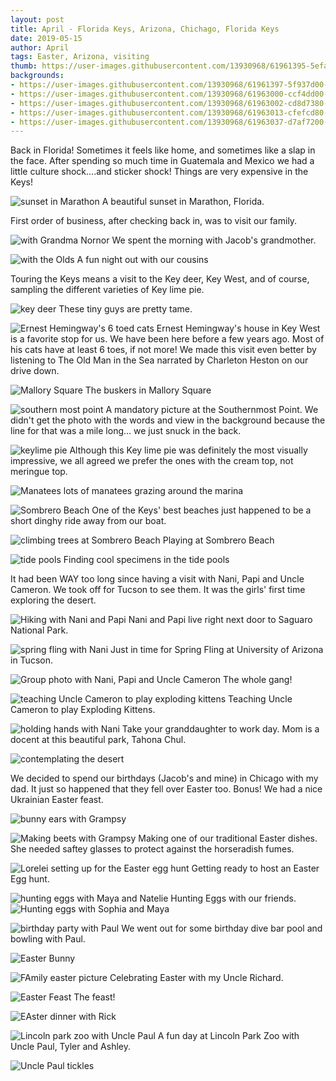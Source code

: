 ```yaml
---
layout: post
title: April - Florida Keys, Arizona, Chichago, Florida Keys
date: 2019-05-15
author: April
tags: Easter, Arizona, visiting 
thumb: https://user-images.githubusercontent.com/13930968/61961395-5efae680-af95-11e9-8a00-9165b5b171cd.jpeg
backgrounds:
- https://user-images.githubusercontent.com/13930968/61961397-5f937d00-af95-11e9-8c91-9ec0738d12b1.jpeg
- https://user-images.githubusercontent.com/13930968/61963000-ccf4dd00-af98-11e9-9adf-e520f37e4599.jpeg
- https://user-images.githubusercontent.com/13930968/61963002-cd8d7380-af98-11e9-8215-3ff6bbfec787.jpeg
- https://user-images.githubusercontent.com/13930968/61963013-cfefcd80-af98-11e9-8ba5-52b820f81890.jpeg
- https://user-images.githubusercontent.com/13930968/61963037-d7af7200-af98-11e9-97a6-50b0615bda7e.jpeg
---
```


Back in Florida! Sometimes it feels like home, and sometimes like a slap in the face. After spending so much time in Guatemala and Mexico we had a little culture shock….and sticker shock! Things are very expensive in the Keys! 

![sunset in Marathon](https://user-images.githubusercontent.com/13930968/61962996-cc5c4680-af98-11e9-924f-0b5c32fa4f41.jpeg)
A beautiful sunset in Marathon, Florida. 

First order of business, after checking back in, was to visit our family. 

![with Grandma Nornor](https://user-images.githubusercontent.com/13930968/61962989-ca928300-af98-11e9-9cf1-97662c768d3c.jpeg)
We spent the morning with Jacob's grandmother. 

![with the Olds](https://user-images.githubusercontent.com/13930968/61962991-cb2b1980-af98-11e9-8e8e-6dd46b081471.jpeg)
A fun night out with our cousins 

Touring the Keys means a visit to the Key deer, Key West, and of course, sampling the different varieties of Key lime pie. 

![key deer](https://user-images.githubusercontent.com/13930968/61961389-5e625000-af95-11e9-8780-77d5bb55d5a8.jpeg)
These tiny guys are pretty tame. 

![Ernest Hemingway's 6 toed cats](https://user-images.githubusercontent.com/13930968/61961390-5e625000-af95-11e9-83cc-04f763fc633f.jpeg)
Ernest Hemingway's house in Key West is a favorite stop for us. We have been here before a few years ago. Most of his cats have at least 6 toes, if not more! We made this visit even better by listening to The Old Man in the Sea narrated by Charleton Heston on our drive down. 

![Mallory Square](https://user-images.githubusercontent.com/13930968/61961391-5e625000-af95-11e9-8a34-7388ec021ee1.jpeg)
The buskers in Mallory Square

![southern most point](https://user-images.githubusercontent.com/13930968/61963002-cd8d7380-af98-11e9-8215-3ff6bbfec787.jpeg)
A mandatory picture at the Southernmost Point. We didn't get the photo with the words and view in the background because the line for that was a mile long... we just snuck in the back. 


![keylime pie](https://user-images.githubusercontent.com/13930968/61963004-cd8d7380-af98-11e9-88fa-e3fe570a442b.jpeg)
Although this Key lime pie was definitely the most visually impressive, we all agreed we prefer the ones with the cream top, not meringue top. 

![Manatees](https://user-images.githubusercontent.com/13930968/61963005-ce260a00-af98-11e9-9a57-93b36370aa1e.jpeg)
lots of manatees grazing around the marina

![Sombrero Beach](https://user-images.githubusercontent.com/13930968/61962997-cc5c4680-af98-11e9-8062-01eb0b5e29e9.jpeg)
One of the Keys' best beaches just happened to be a short dinghy ride away from our boat. 

![climbing trees at Sombrero Beach](https://user-images.githubusercontent.com/13930968/61963000-ccf4dd00-af98-11e9-9adf-e520f37e4599.jpeg)
Playing at Sombrero Beach 

![tide pools](https://user-images.githubusercontent.com/13930968/61963001-ccf4dd00-af98-11e9-8d88-e41674cd4c41.jpeg)
Finding cool specimens in the tide pools 

It had been WAY too long since having a visit with Nani, Papi and Uncle Cameron. We took off for Tucson to see them. It was the girls' first time exploring the desert. 

![Hiking with Nani and Papi](https://user-images.githubusercontent.com/13930968/61961394-5efae680-af95-11e9-8981-33fe5c03dbec.jpeg)
Nani and Papi live right next door to Saguaro National Park. 

![spring fling with Nani](https://user-images.githubusercontent.com/13930968/61963006-ce260a00-af98-11e9-9a6c-0f22ebf9e4c8.jpeg)
Just in time for Spring Fling at University of Arizona in Tucson. 

![Group photo with Nani, Papi and Uncle Cameron](https://user-images.githubusercontent.com/13930968/61963008-cebea080-af98-11e9-8937-c1b5107123ae.jpeg)
The whole gang! 

![teaching Uncle Cameron to play exploding kittens](https://user-images.githubusercontent.com/13930968/61963010-cebea080-af98-11e9-9be1-b3db7729e090.jpeg)
Teaching Uncle Cameron to play Exploding Kittens. 

![holding hands with Nani](https://user-images.githubusercontent.com/13930968/61963012-cfefcd80-af98-11e9-86fb-465fb31a0b32.jpeg)
Take your granddaughter to work day. Mom is a docent at this beautiful park, Tahona Chul. 

![contemplating the desert](https://user-images.githubusercontent.com/13930968/61963013-cfefcd80-af98-11e9-8ba5-52b820f81890.jpeg)

We decided to spend our birthdays (Jacob's and mine) in Chicago with my dad. It just so happened that they fell over Easter too. Bonus! We had a nice Ukrainian Easter feast. 

![bunny ears with Grampsy](https://user-images.githubusercontent.com/13930968/61963014-d0886400-af98-11e9-8004-ca561897dd97.jpeg)

![Making beets with Grampsy](https://user-images.githubusercontent.com/13930968/61961396-5f937d00-af95-11e9-9885-9f6012bca97e.jpeg)
Making one of our traditional Easter dishes. She needed saftey glasses to protect against the horseradish fumes. 

![Lorelei setting up for the Easter egg hunt](https://user-images.githubusercontent.com/13930968/61963016-d120fa80-af98-11e9-8d1e-c680c8f452df.jpeg)
Getting ready to host an Easter Egg hunt. 

![hunting eggs with Maya and Natelie](https://user-images.githubusercontent.com/13930968/61963019-d1b99100-af98-11e9-82c0-54ab7c5794be.jpeg)
Hunting Eggs with our friends. 
![Hunting eggs with Sophia and Maya](https://user-images.githubusercontent.com/13930968/61963033-d67e4500-af98-11e9-8bdc-17fe1565b989.jpeg)

![birthday party with Paul](https://user-images.githubusercontent.com/13930968/61963021-d2522780-af98-11e9-89f8-004f4ff39321.jpeg)
We went out for some birthday dive bar pool and bowling with Paul. 

![Easter Bunny](https://user-images.githubusercontent.com/13930968/61963023-d2eabe00-af98-11e9-8b1c-d8ea5b46fb42.jpeg)

![FAmily easter picture](https://user-images.githubusercontent.com/13930968/61963026-d2eabe00-af98-11e9-89f3-bc5e9245f54c.jpeg)
Celebrating Easter with my Uncle Richard. 

![Easter Feast](https://user-images.githubusercontent.com/13930968/61963028-d3835480-af98-11e9-8619-5e2c08a2d89a.jpeg)
The feast! 

![EAster dinner with Rick](https://user-images.githubusercontent.com/13930968/61963035-d716db80-af98-11e9-8770-9bc38d7b5333.jpeg)

![Lincoln park zoo with Uncle Paul](https://user-images.githubusercontent.com/13930968/61963040-d8480880-af98-11e9-94aa-af5cdcd235e6.jpeg)
A fun day at Lincoln Park Zoo with Uncle Paul, Tyler and Ashley. 

![Uncle Paul tickles](https://user-images.githubusercontent.com/13930968/61963041-d8480880-af98-11e9-821b-331d465c8914.jpeg)


